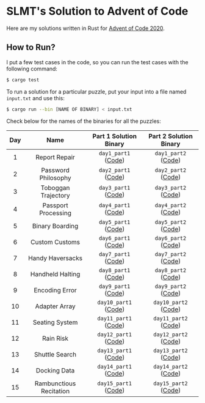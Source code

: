 # SLMT's Solution to Advent of Code

Here are my solutions written in Rust for [Advent of Code 2020](https://adventofcode.com/2020/).

## How to Run?

I put a few test cases in the code, so you can run the test cases with the following command:

```bash
$ cargo test
```

To run a solution for a particular puzzle, put your input into a file named `input.txt` and use this:

```bash
$ cargo run --bin [NAME OF BINARY] < input.txt
```

Check below for the names of the binaries for all the puzzles:

| Day | Name | Part 1 Solution Binary | Part 2 Solution Binary |
|:-:|:-:|:-:|:-:|
| 1 | Report Repair | `day1_part1` ([Code](src/bin/day1_part1.rs)) | `day1_part2` ([Code](src/bin/day1_part2.rs)) |
| 2 | Password Philosophy | `day2_part1` ([Code](src/bin/day2_part1.rs)) | `day2_part2` ([Code](src/bin/day2_part2.rs)) |
| 3 | Toboggan Trajectory | `day3_part1` ([Code](src/bin/day3_part1.rs)) | `day3_part2` ([Code](src/bin/day3_part2.rs)) |
| 4 | Passport Processing | `day4_part1` ([Code](src/bin/day4_part1.rs)) | `day4_part2` ([Code](src/bin/day4_part2.rs)) |
| 5 | Binary Boarding | `day5_part1` ([Code](src/bin/day5_part1.rs)) | `day5_part2` ([Code](src/bin/day5_part2.rs)) |
| 6 | Custom Customs | `day6_part1` ([Code](src/bin/day6_part1.rs)) | `day6_part2` ([Code](src/bin/day6_part2.rs)) |
| 7 | Handy Haversacks | `day7_part1` ([Code](src/bin/day7_part1.rs)) | `day7_part2` ([Code](src/bin/day7_part2.rs)) |
| 8 | Handheld Halting | `day8_part1` ([Code](src/bin/day8_part1.rs)) | `day8_part2` ([Code](src/bin/day8_part2.rs)) |
| 9 | Encoding Error | `day9_part1` ([Code](src/bin/day9_part1.rs)) | `day9_part2` ([Code](src/bin/day9_part2.rs)) |
| 10 | Adapter Array | `day10_part1` ([Code](src/bin/day10_part1.rs)) | `day10_part2` ([Code](src/bin/day10_part2.rs)) |
| 11 | Seating System | `day11_part1` ([Code](src/bin/day11_part1.rs)) | `day11_part2` ([Code](src/bin/day11_part2.rs)) |
| 12 | Rain Risk | `day12_part1` ([Code](src/bin/day12_part1.rs)) | `day12_part2` ([Code](src/bin/day12_part2.rs)) |
| 13 | Shuttle Search | `day13_part1` ([Code](src/bin/day13_part1.rs)) | `day13_part2` ([Code](src/bin/day13_part2.rs)) |
| 14 | Docking Data | `day14_part1` ([Code](src/bin/day14_part1.rs)) | `day14_part2` ([Code](src/bin/day14_part2.rs)) |
| 15 | Rambunctious Recitation | `day15_part1` ([Code](src/bin/day15_part1.rs)) | `day15_part2` ([Code](src/bin/day15_part2.rs)) |
